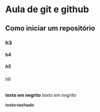 # Aula de git e github
## Como iniciar um repositório
### h3
#### h4
##### h5
###### h6

**texto em negrito**
*texto em negrito*

~~texto tachado~~

